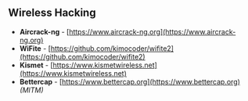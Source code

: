 ## **Wireless Hacking**
- **Aircrack-ng** - [https://www.aircrack-ng.org](https://www.aircrack-ng.org)  
- **WiFite** - [https://github.com/kimocoder/wifite2](https://github.com/kimocoder/wifite2)  
- **Kismet** - [https://www.kismetwireless.net](https://www.kismetwireless.net)  
- **Bettercap** - [https://www.bettercap.org](https://www.bettercap.org) *(MITM)*  